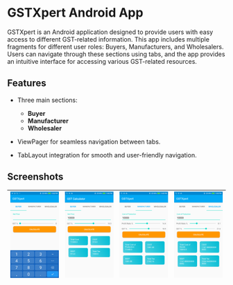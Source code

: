 # GSTXpert Android App

GSTXpert is an Android application designed to provide users with easy access to different GST-related information. This app includes multiple fragments for different user roles: Buyers, Manufacturers, and Wholesalers. Users can navigate through these sections using tabs, and the app provides an intuitive interface for accessing various GST-related resources.

## Features

- Three main sections:
    - **Buyer**
    - **Manufacturer**
    - **Wholesaler**

- ViewPager for seamless navigation between tabs.
- TabLayout integration for smooth and user-friendly navigation.

## Screenshots
| ![Screenshot 1](screenshots/Screenshot1.png) | ![Screenshot 2](screenshots/Screenshot2.png) | ![Screenshot 3](screenshots/Screenshot3.png) | ![Screenshot 4](screenshots/Screenshot4.png) |
|---------------------------------------------|----------------------------------------------|---------------------------------------------|---------------------------------------------|

